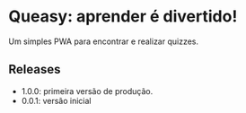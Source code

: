 # Queasy: aprender é divertido!

Um simples PWA para encontrar e realizar quizzes.

## Releases

* 1.0.0: primeira versão de produção.
* 0.0.1: versão inicial